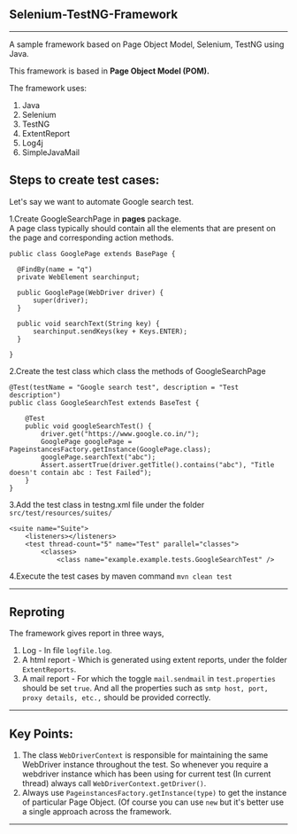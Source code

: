 Selenium-TestNG-Framework
---

---
A sample framework based on Page Object Model, Selenium, TestNG using Java.

This framework is based in **Page Object Model (POM).**

The framework uses:

1. Java
2. Selenium
3. TestNG
4. ExtentReport
5. Log4j
6. SimpleJavaMail

Steps to create test cases:
----
Let's say we want to automate Google search test.  

1.Create GoogleSearchPage in **pages** package.  
  A page class typically should contain all the elements that are present on the page and corresponding action methods.
  
  ```
  public class GooglePage extends BasePage {
	
	@FindBy(name = "q")
	private WebElement searchinput;

	public GooglePage(WebDriver driver) {
		super(driver);
	}

	public void searchText(String key) {
		searchinput.sendKeys(key + Keys.ENTER);
	}

}
```
2.Create the test class which class the methods of GoogleSearchPage

```
@Test(testName = "Google search test", description = "Test description")
public class GoogleSearchTest extends BaseTest {

	@Test
	public void googleSearchTest() {
		driver.get("https://www.google.co.in/");
		GooglePage googlePage = PageinstancesFactory.getInstance(GooglePage.class);
		googlePage.searchText("abc");
		Assert.assertTrue(driver.getTitle().contains("abc"), "Title doesn't contain abc : Test Failed");
	}
}
```
3.Add the test class in testng.xml file under the folder `src/test/resources/suites/`

```
<suite name="Suite">
	<listeners></listeners>
	<test thread-count="5" name="Test" parallel="classes">
		<classes>
			<class name="example.example.tests.GoogleSearchTest" />
```
4.Execute the test cases by maven command `mvn clean test`

---

Reproting
---
The framework gives report in three ways,

1. Log - In file `logfile.log`.
2. A html report - Which is generated using extent reports, under the folder `ExtentReports`.
3. A mail report - For which the toggle `mail.sendmail` in `test.properties` should be set `true`. And all the properties such as `smtp host, port, proxy details, etc.,` should be provided correctly.

---

Key Points:
---

1. The class `WebDriverContext` is responsible for maintaining the same WebDriver instance throughout the test. So whenever you require a webdriver instance which has been using for current test (In current thread) always call `WebDriverContext.getDriver()`.
2. Always use `PageinstancesFactory.getInstance(type)` to get the instance of particular Page Object. (Of course you can use `new` but it's better use a single approach across the framework.

---











